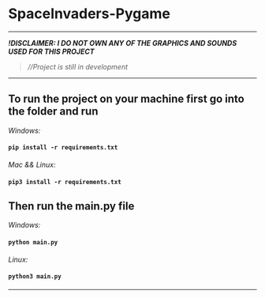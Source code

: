 # SpaceInvaders-Pygame
 
 ------------------------------------------------------------------------------------------------------------------------------------------------------------------
 
 ***!DISCLAIMER: I DO NOT OWN ANY OF THE GRAPHICS AND SOUNDS USED FOR THIS PROJECT***
 
 >*//Project is still in development*
 
 ------------------------------------------------------------------------------------------------------------------------------------------------------------------
 
 ## To run the project on your machine first go into the folder and run 
 
 *Windows:* 
 
 #### ```pip install -r requirements.txt```
 
 *Mac && Linux:*
 
 #### ```pip3 install -r requirements.txt```
 
 ## Then run the main.py file
 
 *Windows:*
 
 #### ```python main.py```

*Linux:*

#### ```python3 main.py```

------------------------------------------------------------------------------------------------------------------------------------------------------------------
